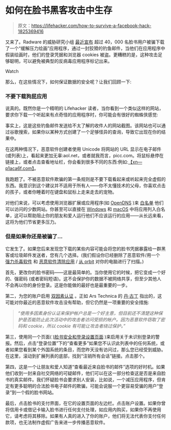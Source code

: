 # 如何在脸书黑客攻击中生存

> 原文：<https://lifehacker.com/how-to-survive-a-facebook-hack-1825369416>

又来了。Radware 的威胁研究小组 [最近宣布](https://blog.radware.com/security/2018/04/stresspaint-malware-campaign-targeting-facebook-credentials/) 超过 40，000 名脸书用户被骗下载了一个“缓解压力绘画”应用程序，通过一封狡猾的钓鱼邮件，当他们在应用程序中假装绘画时，他们的登录凭据和浏览器 cookies 被盗。更糟糕的是，这种攻击足够聪明，可以避免被典型的反病毒应用程序标记出来。

Watch

那么，在这些情况下，如何保证数据的安全呢？让我们回顾一下:

### 不要下载狗屁应用

说真的。既然你是一个精明的 Lifehacker 读者，当你看到一个类似这样的网站，要求你下载一个听起来有点奇怪的应用程序时，你可能会有很好的蜘蛛侠感觉:

事实上，这是这些钓鱼邮件发送给不太了解的收件人的网站截图。该网站也可以通过谷歌搜索，如果你以某种方式创建了一个足够怪异的查询，导致它出现在你的结果中。

在这两种情况下，恶意软件创建者使用 Unicode 将网站的 URL 显示在电子邮件(或列表)上，看起来更加无辜:aol.net，或者就我而言，picc.com。将鼠标悬停在链接上，或者点击查看地址栏，你会看到很多不同的东西:例如:[【xn—p1aca6f.com】](http://xn--p1aca6f.com/)。

我跑题了。不被恶意软件欺骗的第一条规则是不要下载看起来或听起来完全虚假的东西。我意识到这个建议并不适用于所有人——你不太懂技术的父母，你喜欢点击的孩子，或者你睡着时在键盘和鼠标上走来走去的宠物。

对他们来说，可以考虑使用浏览器扩展或应用程序(如 [OpenDNS](https://support.opendns.com/hc/en-us/articles/227988067-Getting-Started-Blocking-Allowing-Specific-Domains-with-Whitelist-Blacklist) )来 [白名单](http://www.thewindowsclub.com/blacklist-block-websites-browsers-windows) 他们可以访问的少数网站。你甚至可以直接在 [Windows](https://www.bleepingcomputer.com/tutorials/create-an-application-whitelist-policy-in-windows/) 和 [macOS](https://lifehacker.com/use-os-xs-parental-controls-to-encourage-productivity-5713110) 中将应用列入白名单，这可以帮助阻止你的朋友和爱人运行他们不应该运行的应用——从长远来看，这将为他们节省更多压力。

### 但是如果你还是被骗了...

它发生了。如果您后来发现您下载的某些内容可能会将您的脸书凭据暴露给一群黑客或垃圾邮件发送者，您有几个选择。(我们假设你已经删除了恶意软件/用一个 [强力杀毒软件](https://lifehacker.com/the-best-antivirus-app-for-windows-5865356) 和 [恶意软件清除应用](https://lifehacker.com/10-malware-removal-apps-tested-malwarebytes-comes-out-1614046598) / [从 orbit](https://lifehacker.com/how-to-do-a-clean-install-of-windows-10-1720775893) 对你的电脑进行了扫描。)

首先，更改你的脸书密码——这是最简单的。当你使用它的时候，把它变成一个好的、强密码 (或者密码短语)。这不会保护你的数据不被网络共享，但至少其他人不会再以你的身份登录。这是你能做的最好也是最重要的一步。

第二，为您的账户启用 [双因素认证](https://www.facebook.com/settings?tab=security) 。正如 Ars Technica 的 [丹·古丁](https://arstechnica.com/information-technology/2018/04/tens-of-thousands-of-facebook-accounts-compromised-in-days-by-malware/) 指出的，这可能对你最近的恶意软件攻击没有帮助，但它仍然是一项重要的安全措施:

> *“使用多因素身份认证来保护帐户总是一个好主意，但目前还不清楚这种保护是否能防止此次活动中的攻击者访问受损的帐户。因为恶意软件窃取了密码和 cookie，所以 cookie 有可能让攻击者绕过保护。”*

第三，使用同一个页面( [)脸书安全和登录设置页面](https://www.facebook.com/settings?tab=security) )来启用关于未识别登录的警报。然后，点击“登录位置”下的“查看更多”如果您不认识此列表中的任何系统，或者如果您看到某个外国系统的条目，而您昨天没有访问过，那么您已经受到威胁。在这里，滚动到扩展列表的底部，找到“注销所有会话”链接。点击那个。

第四，这是一个让朋友和爱人知道“查看最近来自脸书的邮件”选项的好时机。如果他们收到一封来自社交网络的可疑邮件，他们可以在这一部分检查这是否是来自脸书的真实邮件。我们怀疑脸书会要求别人安装，比如说，一个减压应用程序，但肯定有更多聪明的合法脸书电子邮件的欺骗，可能会说服一个更容易受骗的用户“登录”到一个假的脸书网站。

最后，点击脸书的支付界面，在它的设置页面的左边栏。点击账户设置。如果你曾将信用卡或借记卡输入脸书进行任何支付处理，如应用内购买，如果你不再使用它，请考虑将其移除。如果有人真的进入了你的账户，他们将无法代表你支付任何款项，也无法制作虚假广告来进一步传播恶意软件。